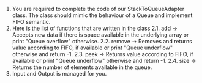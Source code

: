 1. You are required to complete the code of our StackToQueueAdapter class. The class should mimic the behaviour of a Queue and implement FIFO semantic.
2. Here is the list of functions that are written in the class
    2.1. add -> Accepts new data if there is space available in the underlying array or 
    print "Queue overflow" otherwise.
    2.2. remove -> Removes and returns value according to FIFO, if available or print 
    "Queue underflow" otherwise and return -1.
    2.3. peek -> Returns value according to FIFO, if available or print "Queue 
    underflow" otherwise and return -1.
    2.4. size -> Returns the number of elements available in the queue.
3. Input and Output is managed for you.


